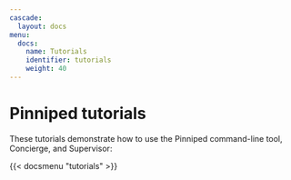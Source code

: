 ```yaml
---
cascade:
  layout: docs
menu:
  docs:
    name: Tutorials
    identifier: tutorials
    weight: 40
---
```


# Pinniped tutorials

These tutorials demonstrate how to use the Pinniped command-line tool, Concierge, and Supervisor:

{{< docsmenu "tutorials" >}}
